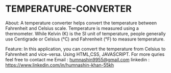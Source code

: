 # TEMPERATURE-CONVERTER

About: A temperature converter helps convert the temperature between Fahrenheit and Celsius scale. Temperature is measured using a thermometer. While Kelvin (K) is the SI unit of temperature, people generally use Centigrade or Celsius (°C) and Fahrenheit (°F) to measure temperature.

Feature: In this application, you can convert the temperature from Celsius to Fahrenheit and vice-versa.
Using HTML,CSS, JAVASCRIPT. 
For more quries feel free to contact me
Email : humnashin9955@gmail.com
linkedin : https://www.linkedin.com/in/humnashin-khan-55kh
